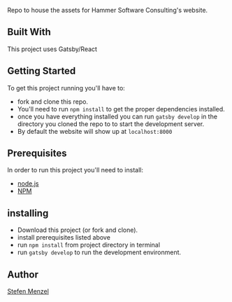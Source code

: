 Repo to house the assets for Hammer Software Consulting's website.

## Built With
This project uses Gatsby/React

## Getting Started
To get this project running you'll have to:
* fork and clone this repo.
* You'll need to run `npm install` to get the proper dependencies installed.
* once you have everything installed you can run `gatsby develop` in the directory you cloned the repo to to start the development server.
* By default the website will show up at `localhost:8000`

## Prerequisites
In order to run this project you'll need to install:

* [node.js](https://nodejs.org/en/)
* [NPM](https://www.npmjs.com/)

## installing
* Download this project (or fork and clone).
* install prerequisites listed above
* run `npm install` from project directory in terminal
* run `gatsby develop` to run the development environment.

## Author
[Stefen Menzel](https://github.com/stefenmenzel)